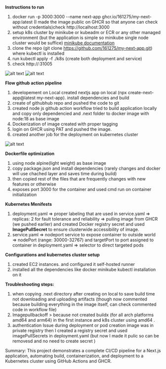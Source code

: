 **Instructions to run**
1. docker run -p 3000:3000 --name next-app ghcr.io/161275/my-next-app:latest (I made the image public on GHCR so that anyone can check without credentials)check http://localhost:3000
2. setup k8s cluster by minikube or kubeadm or ECR or any other managed environment (but the application is simple so minikube single node cluster would be suffice) [minikube documentation](https://minikube.sigs.k8s.io/docs/start/?arch=%2Flinux%2Fx86-64%2Fstable%2Fbinary+download)
3. clone the repo (git clone https://github.com/161275/my-next-app.git) where kubectl is installed
4. run kubectl apply -f ./k8s (create both deployment and service)
5. check http://<ip-of-worker-node>:31005

![alt text](<Screenshot 2025-10-08 at 11.47.15 PM.png>)    ![alt text](<Screenshot 2025-10-09 at 2.04.59 AM.png>)

**Flow github action pipeline**
1. developement on Local created nextjs app on local (npx create-next-app@latest my-next-app). install dependencies and build
2. create of githubhub repo and pushed the code to git 
3. created node js github action workflow tried to build application locally and copy only dependencied and .next folder to docker image with node:18 as base image
4. Dockerization of image created with proper tagging
5. login on GHCR using PAT and pushed the image.
6. created another job for the deployment on kubernetes cluster 
 
![alt text](<Screenshot 2025-10-09 at 2.49.15 AM.png>)

**Dockerfile optimization**
1. using node alpine(light weight) as base image 
2. copy package.json and install dependencies (rarely changes and docker will use chached layer and saves time during build)
3. then copied rest of the files that are frequently changes with new features or otherwise 
4. exposes port 3000 for the container and used cmd run on container initialization

**Kubernetes Menifests**
1. deployment.yaml
   => proper labeling that are used in service.yaml
   => replicas: 2 for fault tolerance and reliability
   => pulling image from GHCR (we pushed earlier) and created Docker registry secret and used **ImagePullSecret** to ensure clusterwide accessibility of image.
2. service.yaml
   => nodeport service to expose container to outside world
   => nodePort (range: 30000-32767) and targetPort to port assigned to container in deployment.yaml
   => selector to direct targeted pods

**Configurations and kubernetes cluster setup**
1. created EC2 instances. and configured it self-hosted runner
2. installed all the dependencies like docker minikube kubectl installation on it


**Troubleshooting steps:**
1. when copying .next directory after creating on local to save build time not downloading and uploading artifacts (though now commented because building everything in the image itself, can check commented code in workflow file)
2. Imagepullbackoff > because not created buildx (for all arch platforms amd64 and arm64) in the first instance and k8s cluster using amd64 .
3. authentication Issue during deployment or pod creation image was in private registry then I created a registry secret and used imagePullSecrets in deployment.yaml (but now I made it pulic so can be removesd and no need to create secret )

Summary:
This project demonstrates a complete CI/CD pipeline for a Next.js application, automating build, containerization, and deployment to a Kubernetes cluster using GitHub Actions and GHCR.





